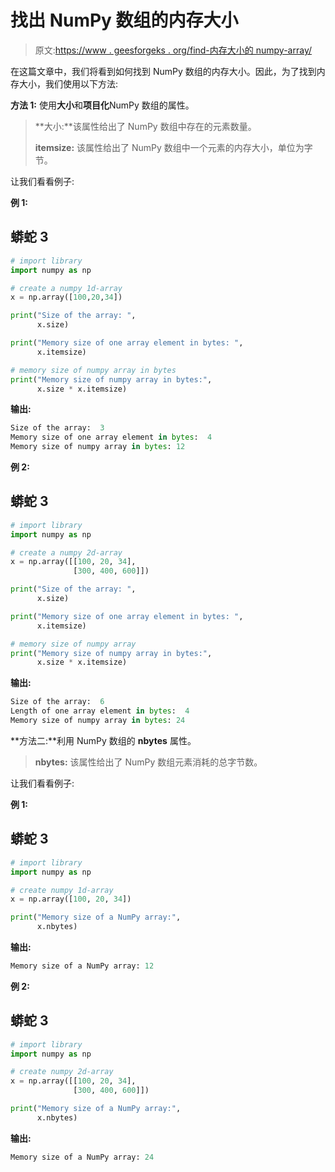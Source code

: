 # 找出 NumPy 数组的内存大小

> 原文:[https://www . geesforgeks . org/find-内存大小的 numpy-array/](https://www.geeksforgeeks.org/find-the-memory-size-of-a-numpy-array/)

在这篇文章中，我们将看到如何找到 NumPy 数组的内存大小。因此，为了找到内存大小，我们使用以下方法:

**方法 1:** 使用**大小**和**项目化**NumPy 数组的属性。

> **大小:**该属性给出了 NumPy 数组中存在的元素数量。
> 
> **itemsize:** 该属性给出了 NumPy 数组中一个元素的内存大小，单位为字节。

让我们看看例子:

**例 1:**

## 蟒蛇 3

```py
# import library
import numpy as np

# create a numpy 1d-array
x = np.array([100,20,34])

print("Size of the array: ",
      x.size)

print("Memory size of one array element in bytes: ",
      x.itemsize)

# memory size of numpy array in bytes
print("Memory size of numpy array in bytes:",
      x.size * x.itemsize)
```

**输出:**

```py
Size of the array:  3
Memory size of one array element in bytes:  4
Memory size of numpy array in bytes: 12

```

**例 2:**

## 蟒蛇 3

```py
# import library
import numpy as np

# create a numpy 2d-array
x = np.array([[100, 20, 34],
              [300, 400, 600]])

print("Size of the array: ",
      x.size)

print("Memory size of one array element in bytes: ",
      x.itemsize)

# memory size of numpy array
print("Memory size of numpy array in bytes:",
      x.size * x.itemsize)
```

**输出:**

```py
Size of the array:  6
Length of one array element in bytes:  4
Memory size of numpy array in bytes: 24

```

**方法二:**利用 NumPy 数组的 **nbytes** 属性。

> **nbytes:** 该属性给出了 NumPy 数组元素消耗的总字节数。

让我们看看例子:

**例 1:**

## 蟒蛇 3

```py
# import library
import numpy as np

# create numpy 1d-array
x = np.array([100, 20, 34])

print("Memory size of a NumPy array:",
      x.nbytes)
```

**输出:**

```py
Memory size of a NumPy array: 12

```

**例 2:**

## 蟒蛇 3

```py
# import library
import numpy as np

# create numpy 2d-array
x = np.array([[100, 20, 34],
              [300, 400, 600]])

print("Memory size of a NumPy array:",
      x.nbytes)
```

**输出:**

```py
Memory size of a NumPy array: 24

```